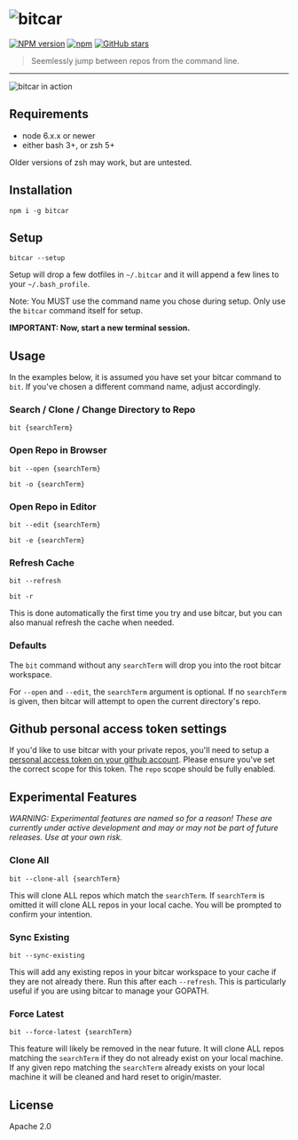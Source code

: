 # ![bitcar](https://raw.githubusercontent.com/carsdotcom/bitcar/master/resources/bitcar.png)

[![NPM version](https://img.shields.io/npm/v/bitcar.svg)]()
[![npm](https://img.shields.io/npm/dt/bitcar.svg)]()
[![GitHub stars](https://img.shields.io/github/stars/carsdotcom/bitcar.svg?style=social&label=Star)](https://github.com/carsdotcom/bitcar)

> Seemlessly jump between repos from the command line.

----

![bitcar in action](https://raw.githubusercontent.com/carsdotcom/bitcar/master/bitcar-google-demo.gif)

## Requirements

   *  node 6.x.x or newer
   *  either bash 3+, or zsh 5+

Older versions of zsh may work, but are untested.

## Installation

```
npm i -g bitcar
```

## Setup

```
bitcar --setup
```

Setup will drop a few dotfiles in `~/.bitcar` and it will append a few lines to your `~/.bash_profile`.

Note: You MUST use the command name you chose during setup. Only use the `bitcar` command itself for setup.

**IMPORTANT: Now, start a new terminal session.**

## Usage

In the examples below, it is assumed you have set your bitcar command to `bit`. If you've chosen a different command name, adjust accordingly.

### Search / Clone / Change Directory to Repo

```
bit {searchTerm}
```

### Open Repo in Browser

```
bit --open {searchTerm}
```

```
bit -o {searchTerm}
```

### Open Repo in Editor

```
bit --edit {searchTerm}
```

```
bit -e {searchTerm}
```

### Refresh Cache

```
bit --refresh
```

```
bit -r
```

This is done automatically the first time you try and use bitcar, but you can also manual refresh the cache when needed.

### Defaults

The `bit` command without any `searchTerm` will drop you into the root bitcar workspace.

For `--open` and `--edit`, the `searchTerm` argument is optional. If no `searchTerm` is given, then bitcar will attempt to open the current directory's repo.

## Github personal access token settings

If you'd like to use bitcar with your private repos, you'll need to setup a
[personal access token on your github
account](https://github.com/settings/tokens/new). Please ensure you've set the
correct scope for this token. The `repo` scope should be fully enabled.

## Experimental Features

*WARNING: Experimental features are named so for a reason! These are currently under active development and may or may not be part of future releases. Use at your own risk.*

### Clone All

```
bit --clone-all {searchTerm}
```

This will clone ALL repos which match the `searchTerm`. If `searchTerm` is omitted it will clone ALL repos in your local cache. You will be prompted to confirm your intention.

### Sync Existing

```
bit --sync-existing
```

This will add any existing repos in your bitcar workspace to your cache if they are not already there. Run this after each `--refresh`. This is particularly useful if you are using bitcar to manage your GOPATH.

### Force Latest

```
bit --force-latest {searchTerm}
```

This feature will likely be removed in the near future. It will clone ALL repos matching the `searchTerm` if they do not already exist on your local machine. If any given repo matching the `searchTerm` already exists on your local machine it will be cleaned and hard reset to origin/master.


## License

Apache 2.0
